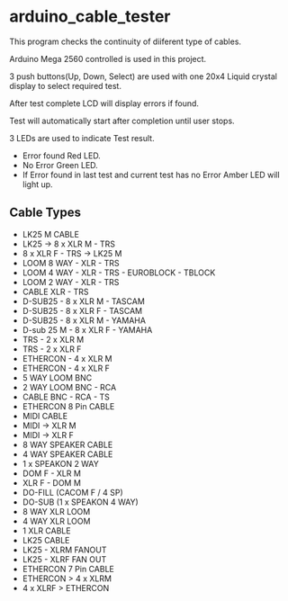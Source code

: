 # arduino_cable_tester

This program checks the continuity of diiferent type of cables.

Arduino Mega 2560 controlled is used in this project.

3 push buttons(Up, Down, Select) are used with one 20x4 Liquid crystal display to select required test.

After test complete LCD will display errors if found.  

Test will automatically start after completion until user stops.

3 LEDs are used to indicate Test result.
- Error found Red LED.
- No Error Green LED.
- If Error found in last test and current test has no Error Amber LED will light up.


## Cable Types
- LK25 M CABLE
- LK25 -> 8 x XLR M - TRS
- 8 x XLR F - TRS -> LK25 M
- LOOM 8 WAY - XLR - TRS
- LOOM 4 WAY - XLR - TRS - EUROBLOCK - TBLOCK
- LOOM 2 WAY - XLR - TRS
- CABLE XLR - TRS
- D-SUB25 - 8 x XLR M - TASCAM
- D-SUB25 - 8 x XLR F - TASCAM
- D-SUB25 - 8 x XLR M - YAMAHA
- D-sub 25 M - 8 x XLR F - YAMAHA
- TRS - 2 x XLR M
- TRS - 2 x XLR F
- ETHERCON - 4 x XLR M
- ETHERCON - 4 x XLR F
- 5 WAY LOOM BNC
- 2 WAY LOOM BNC - RCA
- CABLE BNC - RCA - TS
- ETHERCON 8 Pin CABLE
- MIDI CABLE
- MIDI -> XLR M
- MIDI -> XLR F
- 8 WAY SPEAKER CABLE
- 4 WAY SPEAKER CABLE
- 1 x SPEAKON 2 WAY
- DOM F - XLR M
- XLR F - DOM M
- DO-FILL (CACOM F / 4 SP)
- DO-SUB (1 x SPEAKON 4 WAY)
- 8 WAY XLR LOOM
- 4 WAY XLR LOOM
- 1 XLR CABLE
- LK25 CABLE
- LK25 - XLRM FANOUT
- LK25 - XLRF FAN OUT
- ETHERCON 7 Pin CABLE
- ETHERCON > 4 x XLRM
- 4 x XLRF > ETHERCON
